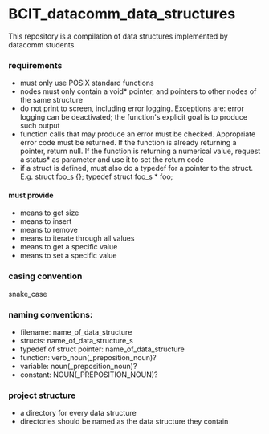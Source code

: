 # BCIT_datacomm_data_structures
This repository is a compilation of data structures implemented by datacomm students

### requirements
- must only use POSIX standard functions
- nodes must only contain a void* pointer, and pointers to other nodes of the same structure
- do not print to screen, including error logging. Exceptions are: error logging can be deactivated; the function's explicit goal is to produce such output
- function calls that may produce an error must be checked. Appropriate error code must be returned. If the function is already returning a pointer, return null. If the function is returning a numerical value, request a status* as parameter and use it to set the return code
- if a struct is defined, must also do a typedef for a pointer to the struct. E.g. 
struct foo_s {}; 
typedef struct foo_s * foo; 

#### must provide
- means to get size
- means to insert
- means to remove
- means to iterate through all values
- means to get a specific value
- means to set a specific value

### casing convention  
snake_case

### naming conventions:  
- filename: name_of_data_structure
- structs: name_of_data_structure_s
- typedef of struct pointer: name_of_data_structure
- function: verb_noun(_preposition_noun)?
- variable: noun(_preposition_noun)?
- constant: NOUN(_PREPOSITION_NOUN)?

### project structure
- a directory for every data structure
- directories should be named as the data structure they contain
